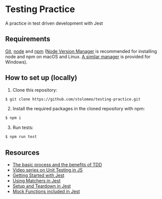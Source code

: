 # Testing Practice

A practice in test driven development with Jest

## Requirements

[Git](https://git-scm.com/), [node](https://nodejs.org/en/) and [npm](https://npm.community/) ([Node Version Manager](https://github.com/nvm-sh/nvm) is recommended for installing node and npm on macOS and Linux. [A similar manager](https://github.com/coreybutler/nvm-windows) is provided for Windows).

## How to set up (locally)

1. Clone this repository:

```bash
$ git clone https://github.com/stolomeo/testing-practice.git
```

2. Install the required packages in the cloned repository with npm:

```bash
$ npm i
```

3. Run tests:

```bash
$ npm run test
```

## Resources

- [The basic process and the benefits of TDD](https://web.archive.org/web/20211123190134/http://godswillokwara.com/index.php/2016/09/09/the-importance-of-test-driven-development/)
- [Video series on Unit Testing in JS](https://www.youtube.com/playlist?list=PL0zVEGEvSaeF_zoW9o66wa_UCNE3a7BEr)
- [Getting Started with Jest](https://jestjs.io/docs/getting-started)
- [Using Matchers in Jest](https://jestjs.io/docs/using-matchers)
- [Setup and Teardown in Jest](https://jestjs.io/docs/setup-teardown)
- [Mock Functions included in Jest](https://jestjs.io/docs/mock-functions)
